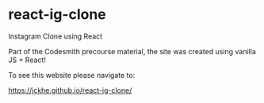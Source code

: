 # react-ig-clone
Instagram Clone using React

Part of the Codesmith precourse material, the site was created using vanilla JS + React!

To see this website please navigate to:

https://jckhe.github.io/react-ig-clone/
